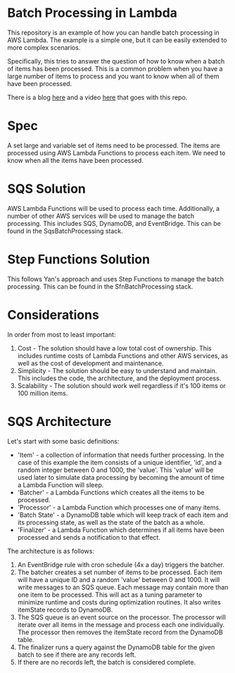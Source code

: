 # Batch Processing in Lambda

This repository is an example of how you can handle batch processing in AWS Lambda. The example is a simple one, but it can be easily extended to more complex scenarios.

Specifically, this tries to answer the question of how to know when a batch of items has been processed. This is a common problem when you have a large number of items to process and you want to know when all of them have been processed. 

There is a blog [here](https://matthewbonig.com/posts/batching/) and a video [here](https://www.youtube.com/watch?v=JSKiEjio7Ds) that goes with this repo.

# Spec

A set large and variable set of items need to be processed. The items are processed using AWS Lambda Functions to process each item. We need to know when all the items have been processed.

# SQS Solution

AWS Lambda Functions will be used to process each time. Additionally, a number of other AWS services will be used to manage the batch processing. This includes SQS, DynamoDB, and EventBridge. 
This can be found in the SqsBatchProcessing stack.

# Step Functions Solution

This follows Yan's approach and uses Step Functions to manage the batch processing. 
This can be found in the SfnBatchProcessing stack.

# Considerations

In order from most to least important:

1. Cost - The solution should have a low total cost of ownership. This includes runtime costs of Lambda Functions and other AWS services, as well as the cost of development and maintenance.
2. Simplicity - The solution should be easy to understand and maintain. This includes the code, the architecture, and the deployment process.
3. Scalability - The solution should work well regardless if it's 100 items or 100 million items.

# SQS Architecture

Let's start with some basic definitions:

* 'Item' - a collection of information that needs further processing. In the case of this example the item consists of a unique identifier, 'id', and a random integer between 0 and 1000, the 'value'. This 'value' will be used later to simulate data processing by becoming the amount of time a Lambda Function will sleep.
* 'Batcher' - a Lambda Functions which creates all the items to be processed.
* 'Processor' - a Lambda Function which processes one of many items.
* 'Batch State' - a DynamoDB table which will keep track of each item and its processing state, as well as the state of the batch as a whole.
* 'Finalizer' - a Lambda Function which determines if all items have been processed and sends a notification to that effect.

The architecture is as follows:

1. An EventBridge rule with cron schedule (4x a day) triggers the batcher.
2. The batcher creates a set number of items to be processed. Each item will have a unique ID and a random 'value' between 0 and 1000. It will write messages to an SQS queue. Each message may contain more than one item to be processed. This will act as a tuning parameter to minimize runtime and costs during optimization routines. It also writes itemState records to DynamoDB.
3. The SQS queue is an event source on the processor. The processor will iterate over all items in the message and process each one individually. The processor then removes the itemState record from the DynamoDB table.
4. The finalizer runs a query against the DynamoDB table for the given batch to see if there are any records left. 
5. If there are no records left, the batch is considered complete.

